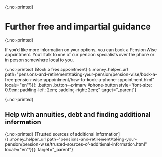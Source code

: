 {:.not-printed}

# Further free and impartial guidance

{:.not-printed}

If you’d like more information on your options, you can book a Pension Wise appointment. You’ll talk to one of our pension specialists over the phone or in person somewhere local to you.

{:.not-printed}
[Book a free appointment]({::money_helper_url path="pensions-and-retirement/taking-your-pension/pension-wise/book-a-free-pension-wise-appointment/how-to-book-a-phone-appointment.html" locale="en"/}){: .button .button--primary #phone-button style="font-size: 0.9em; padding-left: 2em; padding-right: 2em;" target="_parent"}

{:.not-printed}

## Help with annuities, debt and finding additional information

{:.not-printed}
[Trusted sources of additional information]({::money_helper_url path="pensions-and-retirement/taking-your-pension/pension-wise/trusted-sources-of-additional-information.html" locale="en"/}){: target="_parent"}
